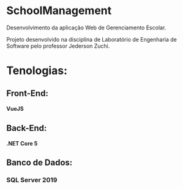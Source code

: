 # SchoolManagement
Desenvolvimento da aplicação Web de Gerenciamento Escolar.

Projeto desenvolvido na disciplina de Laboratório de Engenharia de Software pelo professor Jederson Zuchi.

# Tenologias:
## Front-End:
  #### VueJS
## Back-End:
  #### .NET Core 5
## Banco de Dados:
  ### SQL Server 2019
